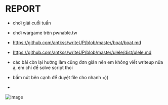 # REPORT
- chơi giải cuối tuần
- chơi wargame trên pwnable.tw

- https://github.com/antkss/writeUP/blob/master/boat/boat.md
- https://github.com/antkss/writeUP/blob/master/ulele/dist/ulele.md
- các bài còn lại hướng làm cũng đơn giản nên em không viết writeup nữa ạ, em chỉ để solve script thoi
- bấm nút bên cạnh để duyệt file cho nhanh =))
- 
![image](https://github.com/user-attachments/assets/19fed63d-5f6f-4525-b252-232c7ba54c0b)































